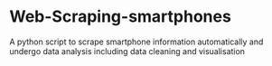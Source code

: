 # Web-Scraping-smartphones
A python script to scrape smartphone information automatically and undergo data analysis including data cleaning and visualisation
